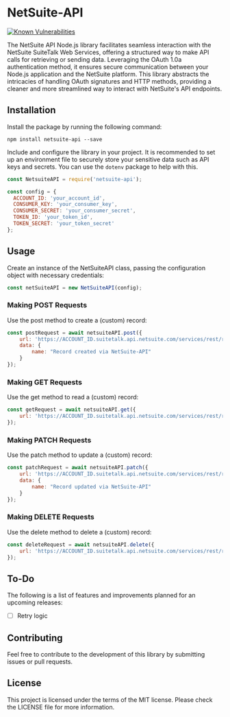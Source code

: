 # NetSuite-API

[![Known Vulnerabilities](https://snyk.io/test/github/budysutjijati/netsuite-api/badge.svg?targetFile=package.json)](https://snyk.io/test/github/budysutjijati/netsuite-api?targetFile=package.json)


The NetSuite API Node.js library facilitates seamless interaction with the NetSuite SuiteTalk Web Services, offering a structured way to make API calls for retrieving or sending data. Leveraging the OAuth 1.0a authentication method, it ensures secure communication between your Node.js application and the NetSuite platform. This library abstracts the intricacies of handling OAuth signatures and HTTP methods, providing a cleaner and more streamlined way to interact with NetSuite's API endpoints.

## Installation

Install the package by running the following command:

```
npm install netsuite-api --save
```

Include and configure the library in your project. It is recommended to set up an environment file to securely store your sensitive data such as API keys and secrets. You can use the `dotenv` package to help with this.

```javascript
const NetsuiteAPI = require('netsuite-api');

const config = {
  ACCOUNT_ID: 'your_account_id',
  CONSUMER_KEY: 'your_consumer_key',
  CONSUMER_SECRET: 'your_consumer_secret',
  TOKEN_ID: 'your_token_id',
  TOKEN_SECRET: 'your_token_secret'
};
```

## Usage

Create an instance of the NetSuiteAPI class, passing the configuration object with necessary credentials:

```javascript
const netSuiteAPI = new NetSuiteAPI(config);
```

### Making POST Requests
Use the post method to create a (custom) record:

```javascript
const postRequest = await netsuiteAPI.post({
    url: 'https://ACCOUNT_ID.suitetalk.api.netsuite.com/services/rest/record/v1/YOUR_RECORD_TYPE',
    data: {
        name: "Record created via NetSuite-API"
    }
});
```

### Making GET Requests
Use the get method to read a (custom) record:

```javascript
const getRequest = await netsuiteAPI.get({
    url: 'https://ACCOUNT_ID.suitetalk.api.netsuite.com/services/rest/record/v1/YOUR_RECORD_TYPE/INTERNAL_ID'
});
```

### Making PATCH Requests
Use the patch method to update a (custom) record:

```javascript
const patchRequest = await netsuiteAPI.patch({
    url: 'https://ACCOUNT_ID.suitetalk.api.netsuite.com/services/rest/record/v1/YOUR_RECORD_TYPE',
    data: {
        name: "Record updated via NetSuite-API"
    }
});
```

### Making DELETE Requests
Use the delete method to delete a (custom) record:

```javascript
const deleteRequest = await netsuiteAPI.delete({
    url: 'https://ACCOUNT_ID.suitetalk.api.netsuite.com/services/rest/record/v1/YOUR_RECORD_TYPE/INTERNAL_ID'
});
```

## To-Do

The following is a list of features and improvements planned for an upcoming releases:

- [ ] Retry logic

## Contributing

Feel free to contribute to the development of this library by submitting issues or pull requests.

## License

This project is licensed under the terms of the MIT license. Please check the LICENSE file for more information.